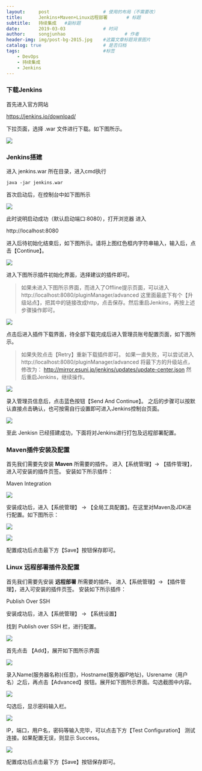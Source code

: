 ```yaml
---
layout:     post                    # 使用的布局（不需要改）
title:      Jenkins+Maven+Linux远程部署       # 标题
subtitle:   持续集成   #副标题
date:       2019-03-03              # 时间
author:     songjunhao                      # 作者
header-img: img/post-bg-2015.jpg    #这篇文章标题背景图片
catalog: true                       # 是否归档
tags:                               #标签
    - DevOps
    - 持续集成
    - Jenkins
---
```


### 下载Jenkins

首先进入官方网站

https://jenkins.io/download/

下拉页面，选择 .war 文件进行下载。如下图所示。

![](https://i.loli.net/2019/03/03/5c7b7dce44fbb.jpg)

### Jenkins搭建

进入 jenkins.war 所在目录，进入cmd执行
```
java -jar jenkins.war
```

首次启动后，在控制台中如下图所示

![](https://i.loli.net/2019/03/03/5c7b7ee632e53.jpg)

此时说明启动成功（默认启动端口:8080），打开浏览器
进入

http://localhost:8080

进入后待初始化结束后，如下图所示。请将上图红色框内字符串输入，输入后，点击【Continue】。

![](https://i.loli.net/2019/03/03/5c7b7fafbdaab.jpg)

进入下图所示插件初始化界面，选择建议的插件即可。

>如果未进入下图所示界面，而进入了Offline提示页面，可以进入 http://localhost:8080/pluginManager/advanced
这里面最底下有个【升级站点】，把其中的链接改成http，点击保存。然后重启Jenkins，再按上述步骤操作即可。

![](https://i.loli.net/2019/03/03/5c7b821698cb1.jpg)

点击后进入插件下载界面，待全部下载完成后进入管理员账号配置页面，如下图所示。

>如果失败点击【Retry】重新下载插件即可。
>如果一直失败，可以尝试进入 http://localhost:8080/pluginManager/advanced 将最下方的升级站点，修改为：
http://mirror.esuni.jp/jenkins/updates/update-center.json
然后重启Jenkins，继续操作。

![](https://i.loli.net/2019/03/03/5c7b8d8f997cd.jpg)

录入管理员信息后，点击蓝色按钮【Send And Continue】。
之后的步骤可以按默认直接点击确认，也可按需自行设置即可进入Jenkins控制台页面。

![](https://i.loli.net/2019/03/03/5c7b8e3da9ef9.jpg)

至此 Jenkisn 已经搭建成功，下面将对Jenkins进行打包及远程部署配置。

### Maven插件安装及配置

首先我们需要先安装 **Maven** 所需要的插件。
进入【系统管理】-> 【插件管理】，进入可安装的插件页签。
安装如下所示插件：

Maven Integration

![](https://i.loli.net/2019/03/03/5c7b92e97339e.jpg)

安装成功后，进入【系统管理】 -> 【全局工具配置】。在这里对Maven及JDK进行配置。如下图所示：

![](https://i.loli.net/2019/03/03/5c7b94db41032.jpg)

![](https://i.loli.net/2019/03/03/5c7b9582244a0.jpg)

配置成功后点击最下方【Save】按钮保存即可。

### Linux 远程部署插件及配置

首先我们需要先安装 **远程部署** 所需要的插件。
进入【系统管理】-> 【插件管理】，进入可安装的插件页签。
安装如下所示插件：

Publish Over SSH

安装成功后，进入【系统管理】 -> 【系统设置】

找到 Publish over SSH 栏，进行配置。

![](https://i.loli.net/2019/03/03/5c7b9cdc3c7f2.jpg)

首先点击 【Add】，展开如下图所示界面

![](https://i.loli.net/2019/03/03/5c7b9d5d15f61.jpg)

录入Name(服务器名称)(任意)，Hostname(服务器IP地址)，Usrename（用户名）之后，再点击【Advanced】按钮。展开如下图所示界面。勾选截图中内容。

![](https://i.loli.net/2019/03/03/5c7b9f1d0c632.jpg)

勾选后，显示密码输入栏。

![](https://i.loli.net/2019/03/03/5c7b9ff61ca8d.jpg)

IP，端口，用户名，密码等输入完毕，可以点击下方【Test Configuration】 测试连接。如果配置无误，则显示 Success。

![](https://i.loli.net/2019/03/03/5c7ba04d6e453.jpg)

配置成功后点击最下方【Save】按钮保存即可。
